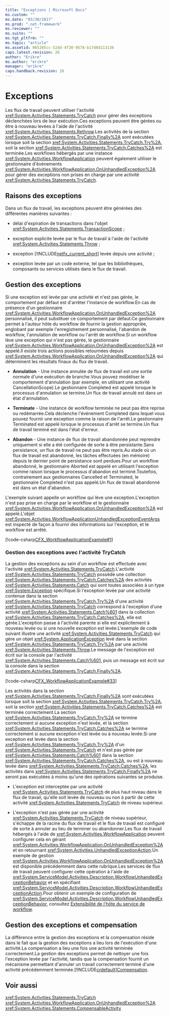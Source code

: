 ```yaml
---
title: "Exceptions | Microsoft Docs"
ms.custom: ""
ms.date: "03/30/2017"
ms.prod: ".net-framework"
ms.reviewer: ""
ms.suite: ""
ms.tgt_pltfrm: ""
ms.topic: "article"
ms.assetid: 065205cc-52dd-4f30-9578-b17d8d113136
caps.latest.revision: 26
author: "Erikre"
ms.author: "erikre"
manager: "erikre"
caps.handback.revision: 26
---
```

# Exceptions
Les flux de travail peuvent utiliser l'activité <xref:System.Activities.Statements.TryCatch> pour gérer des exceptions déclenchées lors de leur exécution.Ces exceptions peuvent être gérées ou être à nouveau levées à l'aide de l'activité <xref:System.Activities.Statements.Rethrow>.Les activités de la section <xref:System.Activities.Statements.TryCatch.Finally%2A> sont exécutées lorsque soit la section <xref:System.Activities.Statements.TryCatch.Try%2A>, soit la section <xref:System.Activities.Statements.TryCatch.Catches%2A> est terminée.Les workflows hébergés par une instance <xref:System.Activities.WorkflowApplication> peuvent également utiliser le gestionnaire d'événements <xref:System.Activities.WorkflowApplication.OnUnhandledException%2A> pour gérer des exceptions non prises en charge par une activité <xref:System.Activities.Statements.TryCatch>.  
  
## Raisons des exceptions  
 Dans un flux de travail, les exceptions peuvent être générées des différentes manières suivantes :  
  
-   délai d'expiration de transactions dans l'objet <xref:System.Activities.Statements.TransactionScope> ;  
  
-   exception explicite levée par le flux de travail à l'aide de l'activité <xref:System.Activities.Statements.Throw> ;  
  
-   exception [!INCLUDE[netfx_current_short](../../../includes/netfx-current-short-md.md)] levée depuis une activité ;  
  
-   exception levée par un code externe, tel que les bibliothèques, composants ou services utilisés dans le flux de travail.  
  
## Gestion des exceptions  
 Si une exception est levée par une activité et n'est pas gérée, le comportement par défaut est d'arrêter l'instance de workflow.En cas de présence d'un gestionnaire <xref:System.Activities.WorkflowApplication.OnUnhandledException%2A> personnalisé, il peut substituer ce comportement par défaut.Ce gestionnaire permet à l'auteur hôte du workflow de fournir la gestion appropriée, englobant par exemple l'enregistrement personnalisé, l'abandon de workflow, l'annulation de workflow ou l'arrêt de workflow.Si un workflow lève une exception qui n'est pas gérée, le gestionnaire <xref:System.Activities.WorkflowApplication.OnUnhandledException%2A> est appelé.Il existe trois actions possibles retournées depuis <xref:System.Activities.WorkflowApplication.OnUnhandledException%2A> qui déterminent les résultats finaux du flux de travail.  
  
-   **Annulation** \- Une instance annulée de flux de travail est une sortie normale d'une exécution de branche.Vous pouvez modéliser le comportement d'annulation \(par exemple, en utilisant une activité CancellationScope\).Le gestionnaire Completed est appelé lorsque le processus d'annulation se termine.Un flux de travail annulé est dans un état d'annulation.  
  
-   **Terminate** \- Une instance de workflow terminée ne peut pas être reprise ou redémarrée.Cela déclenche l'événement Completed dans lequel vous pouvez fournir une exception comme la raison de l'arrêt.Le gestionnaire Terminated est appelé lorsque le processus d'arrêt se termine.Un flux de travail terminé est dans l'état d'erreur.  
  
-   **Abandon** \- Une instance de flux de travail abandonnée peut reprendre uniquement si elle a été configurée de sorte à être persistante.Sans persistance, un flux de travail ne peut pas être repris.Au stade où un flux de travail est abandonné, les tâches effectuées \(en mémoire\) depuis le dernier point de persistance sont perdues.Pour un workflow abandonné, le gestionnaire Aborted est appelé en utilisant l'exception comme raison lorsque le processus d'abandon est terminé.Toutefois, contrairement aux gestionnaires Cancelled et Terminated, le gestionnaire Completed n'est pas appelé.Un flux de travail abandonné est dans un état d'abandon.  
  
 L'exemple suivant appelle un workflow qui lève une exception.L'exception n'est pas prise en charge par le workflow et le gestionnaire <xref:System.Activities.WorkflowApplication.OnUnhandledException%2A> est appelé.L'objet <xref:System.Activities.WorkflowApplicationUnhandledExceptionEventArgs> est inspecté de façon à fournir des informations sur l'exception, et le workflow est arrêté.  
  
 [!code-csharp[CFX_WorkflowApplicationExample#1](../../../samples/snippets/csharp/VS_Snippets_CFX/cfx_workflowapplicationexample/cs/program.cs#1)]  
  
### Gestion des exceptions avec l'activité TryCatch  
 La gestion des exceptions au sein d'un workflow est effectuée avec l'activité <xref:System.Activities.Statements.TryCatch>.L'activité <xref:System.Activities.Statements.TryCatch> possède une collection <xref:System.Activities.Statements.TryCatch.Catches%2A> des activités <xref:System.Activities.Statements.Catch> qui sont toutes associées à un type <xref:System.Exception> spécifique.Si l'exception levée par une activité contenue dans la section <xref:System.Activities.Statements.TryCatch.Try%2A> d'une activité <xref:System.Activities.Statements.TryCatch> correspond à l'exception d'une activité <xref:System.Activities.Statements.Catch%601> dans la collection <xref:System.Activities.Statements.TryCatch.Catches%2A>, elle est gérée.L'exception passe à l'activité parente si elle est explicitement à nouveau levée ou si une nouvelle exception est levée.L'exemple de code suivant illustre une activité <xref:System.Activities.Statements.TryCatch> qui gère un objet <xref:System.ApplicationException> levé dans la section <xref:System.Activities.Statements.TryCatch.Try%2A> par une activité <xref:System.Activities.Statements.Throw>.Le message de l'exception est écrit sur la console par l'activité <xref:System.Activities.Statements.Catch%601>, puis un message est écrit sur la console dans la section <xref:System.Activities.Statements.TryCatch.Finally%2A>.  
  
 [!code-csharp[CFX_WorkflowApplicationExample#33](../../../samples/snippets/csharp/VS_Snippets_CFX/cfx_workflowapplicationexample/cs/program.cs#33)]  
  
 Les activités dans la section <xref:System.Activities.Statements.TryCatch.Finally%2A> sont exécutées lorsque soit la section <xref:System.Activities.Statements.TryCatch.Try%2A>, soit la section <xref:System.Activities.Statements.TryCatch.Catches%2A> est terminée correctement.La section <xref:System.Activities.Statements.TryCatch.Try%2A> se termine correctement si aucune exception n'est levée, et la section <xref:System.Activities.Statements.TryCatch.Catches%2A> se termine correctement si aucune exception n'est levée ou à nouveau levée.Si une exception est levée dans la section <xref:System.Activities.Statements.TryCatch.Try%2A> d'un <xref:System.Activities.Statements.TryCatch> et n'est pas gérée par <xref:System.Activities.Statements.Catch%601> dans la section <xref:System.Activities.Statements.TryCatch.Catches%2A>, ou est à nouveau levée dans <xref:System.Activities.Statements.TryCatch.Catches%2A>, les activités dans <xref:System.Activities.Statements.TryCatch.Finally%2A> ne seront pas exécutées à moins qu'une des opérations suivantes se produise.  
  
-   L'exception est interceptée par une activité <xref:System.Activities.Statements.TryCatch> de plus haut niveau dans le flux de travail, qu'elle soit levée de nouveau ou non à partir de cette activité <xref:System.Activities.Statements.TryCatch> de niveau supérieur.  
  
-   L'exception n'est pas gérée par une activité <xref:System.Activities.Statements.TryCatch> de niveau supérieur, s'échappe de la racine du flux de travail et le flux de travail est configuré de sorte à annuler au lieu de terminer ou abandonner.Les flux de travail hébergés à l'aide de <xref:System.Activities.WorkflowApplication> peuvent configurer cela en gérant <xref:System.Activities.WorkflowApplication.OnUnhandledException%2A> et en retournant <xref:System.Activities.UnhandledExceptionAction>.Un exemple de gestion <xref:System.Activities.WorkflowApplication.OnUnhandledException%2A> est disponible précédemment dans cette rubrique.Les services de flux de travail peuvent configurer cette opération à l'aide de <xref:System.ServiceModel.Activities.Description.WorkflowUnhandledExceptionBehavior> et en spécifiant <xref:System.ServiceModel.Activities.Description.WorkflowUnhandledExceptionAction>.Pour obtenir un exemple de configuration de <xref:System.ServiceModel.Activities.Description.WorkflowUnhandledExceptionBehavior>, consultez [Extensibilité de l'hôte du service de workflow](../../../docs/framework/wcf/feature-details/workflow-service-host-extensibility.md).  
  
## Gestion des exceptions et compensation  
 La différence entre la gestion des exceptions et la compensation réside dans le fait que la gestion des exceptions a lieu lors de l'exécution d'une activité.La compensation a lieu une fois une activité terminée correctement.La gestion des exceptions permet de nettoyer une fois l'exception levée par l'activité, tandis que la compensation fournit un mécanisme permettant d'annuler un travail correctement terminé d'une activité précédemment terminée.[!INCLUDE[crdefault](../../../includes/crdefault-md.md)][Compensation](../../../docs/framework/windows-workflow-foundation//compensation.md).  
  
## Voir aussi  
 <xref:System.Activities.Statements.TryCatch>   
 <xref:System.Activities.WorkflowApplication.OnUnhandledException%2A>   
 <xref:System.Activities.Statements.CompensableActivity>